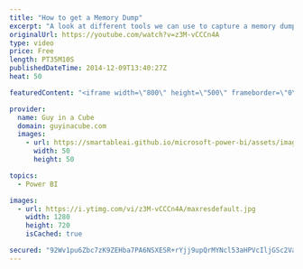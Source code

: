 ```yaml
---
title: "How to get a Memory Dump"
excerpt: "A look at different tools we can use to capture a memory dump."
originalUrl: https://youtube.com/watch?v=z3M-vCCCn4A
type: video
price: Free
length: PT35M10S
publishedDateTime: 2014-12-09T13:40:27Z
heat: 50

featuredContent: "<iframe width=\"800\" height=\"500\" frameborder=\"0\" src=\"https://www.youtube.com/embed/z3M-vCCCn4A\" allow=\"accelerometer; autoplay; encrypted-media; gyroscope; picture-in-picture\" allowfullscreen></iframe>"

provider:
  name: Guy in a Cube
  domain: guyinacube.com
  images:
    - url: https://smartableai.github.io/microsoft-power-bi/assets/images/organizations/guyinacube.com-50x50.jpg
      width: 50
      height: 50

topics:
  - Power BI

images:
  - url: https://i.ytimg.com/vi/z3M-vCCCn4A/maxresdefault.jpg
    width: 1280
    height: 720
    isCached: true

secured: "92Wv1pu6Zbc7zK9ZEHba7PA6NSXESR+rYjj9upQrMYNcl53aHPVcIljGSc2VauUmUAgxx14qNYzshsIsBSqtLq5ATr1vI1cNCXvHbE8qzDiosU1/p2LPcRZZ8Qz2CmtecKgg75aKTek54QDmpz48jWEiof0qg2HrI1110abgFX2VSec5I1O/S0czM1fwinoEbebVWiZ87G1nq/CiLuGnTOiiE0jzNi/gCbTbCG5AYNNvvsePObHhyMWsWLon2lbS+3D0qwqbpiv3QMoCfXcfxivoL/xhsl/6IwDTXD87iuDKGkZ1KJWdebSQCtHHY1JVATH6zB7yZPWru9uBPo02I4AMtvJtV0s5dLvPMRQqSRakjI76kTV+Ab6X2MKacU02HDuRJoJaKre+QPXQ8CTwfaaM1K1mQN87gA4unAl3rBw=;0nsq0ZXOtbag9I1cOdWtpw=="
---
```


